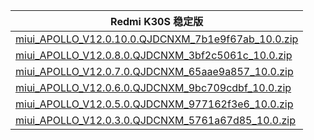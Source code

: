 | Redmi K30S  稳定版    |
| ---- |
| [miui_APOLLO_V12.0.10.0.QJDCNXM_7b1e9f67ab_10.0.zip](https://hugeota.d.miui.com/V12.0.10.0.QJDCNXM/miui_APOLLO_V12.0.10.0.QJDCNXM_7b1e9f67ab_10.0.zip)    |
| [miui_APOLLO_V12.0.8.0.QJDCNXM_3bf2c5061c_10.0.zip](https://hugeota.d.miui.com/V12.0.8.0.QJDCNXM/miui_APOLLO_V12.0.8.0.QJDCNXM_3bf2c5061c_10.0.zip)    |
| [miui_APOLLO_V12.0.7.0.QJDCNXM_65aae9a857_10.0.zip](https://hugeota.d.miui.com/V12.0.7.0.QJDCNXM/miui_APOLLO_V12.0.7.0.QJDCNXM_65aae9a857_10.0.zip)    |
| [miui_APOLLO_V12.0.6.0.QJDCNXM_9bc709cdbf_10.0.zip](https://hugeota.d.miui.com/V12.0.6.0.QJDCNXM/miui_APOLLO_V12.0.6.0.QJDCNXM_9bc709cdbf_10.0.zip)    |
| [miui_APOLLO_V12.0.5.0.QJDCNXM_977162f3e6_10.0.zip](https://hugeota.d.miui.com/V12.0.5.0.QJDCNXM/miui_APOLLO_V12.0.5.0.QJDCNXM_977162f3e6_10.0.zip)    |
| [miui_APOLLO_V12.0.3.0.QJDCNXM_5761a67d85_10.0.zip](https://hugeota.d.miui.com/V12.0.3.0.QJDCNXM/miui_APOLLO_V12.0.3.0.QJDCNXM_5761a67d85_10.0.zip)    |
